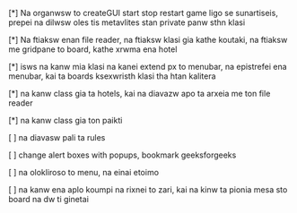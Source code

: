 [*] Na organwsw to createGUI start stop restart game ligo se sunartiseis, prepei na dilwsw oles tis metavlites stan private panw sthn klasi

[*] Na ftiaksw enan file reader, na ftiaksw klasi gia kathe koutaki, na ftiaksw me gridpane to board, kathe xrwma ena hotel

[*] isws na kanw mia klasi na kanei extend px to menubar, na epistrefei ena menubar, kai ta boards ksexwristh klasi tha htan kalitera

[*] na kanw class gia ta hotels, kai na diavazw apo ta arxeia me ton file reader

[*] na kanw class gia ton paikti

[ ] na diavasw pali ta rules

[ ] change alert boxes with popups, bookmark geeksforgeeks

[ ] na olokliroso to menu, na einai etoimo

[ ] na kanw ena aplo koumpi na rixnei to zari, kai na kinw ta pionia mesa sto board na dw ti ginetai 

